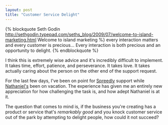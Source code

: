 ```yaml
---
layout: post
title: "Customer Service Delight"
---
```


{% blockquote Seth Godin http://sethgodin.typepad.com/seths_blog/2009/07/welcome-to-island-marketing.html Welcome to island marketing %}
every interaction matters and every customer is precious... Every interaction is both precious and an opportunity to delight.
{% endblockquote %}

I think this is extremely wise advice and it's incredibly difficult to implement.  It takes time, effort, patience, and perseverance.  It takes love.
It takes actually caring about the person on the other end of the support request.

For the last few days, I've been on point for [Spreedly](http://spreedly.com) support while [Nathaniel's](http://blog.talbott.ws/) been on vacation.
The experience has given me an entirely new appreciation for how challenging the task is, and how adept Nathaniel is at it.  

The question that comes to mind is, if the business you're creating has a product or service that's *remarkably good* and you knock customer service
out of the park by attempting to delight people, how could it not succeed?

